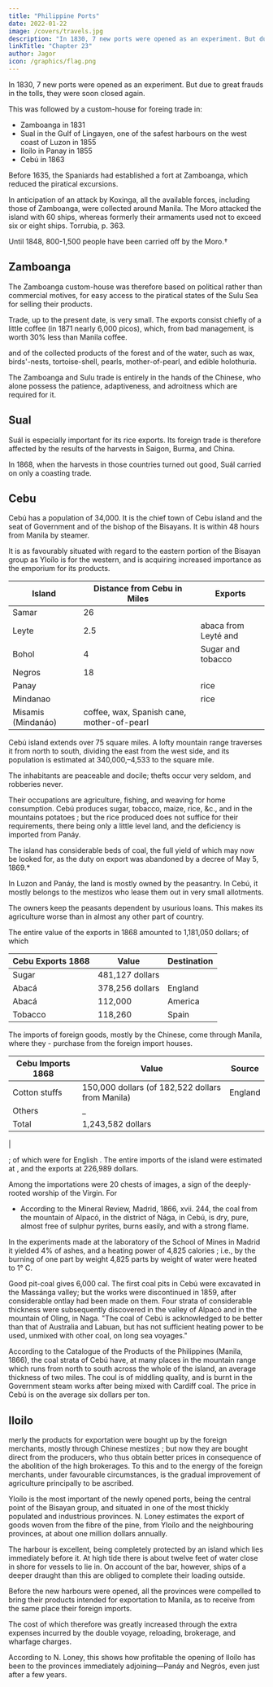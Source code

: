```yaml
---
title: "Philippine Ports"
date: 2022-01-22
image: /covers/travels.jpg
description: "In 1830, 7 new ports were opened as an experiment. But due to great frauds in the tolls, they were soon closed again."
linkTitle: "Chapter 23"
author: Jagor
icon: /graphics/flag.png
---
```



<!-- THE NEW PORTS OF CUSTOMS.-PIT-COAL IN CEBÚ.-Yloilo.-INDUCEMENTS TO THE

CULTIVATION OF SUGAR. -->

In 1830, 7 new ports were opened as an experiment. But due to great frauds in the tolls, they were soon closed again. 

This was followed by a custom-house for foreing trade in:

- Zamboanga in 1831
- Sual in the Gulf of Lingayen, one of the safest harbours on the west coast of Luzon in 1855
- Iloílo in Panay in 1855
- Cebú in 1863

Before 1635, the Spaniards had established a fort at Zamboanga, which reduced the piratical excursions. 

In anticipation of an attack by Koxinga, all the available forces, including those of Zamboanga, were collected around Manila. The Moro attacked the island with 60 ships, whereas formerly their armaments used not to exceed six or eight ships. Torrubia, p. 363.

Until 1848, 800-1,500 people have been carried off by the Moro.† 
<!-- † Hakl. Morga, Append. 360. -->

## Zamboanga

The Zamboanga custom-house was therefore based on political rather than commercial motives, for easy access to the piratical states of the Sulu Sea for selling their products. 

Trade, up to the present date, is very small. The exports consist chiefly of a little coffee (in 1871 nearly 6,000 picos), which, from bad management, is worth 30% less than Manila coffee. 

and of the collected products of the forest and of the water, such as wax, birds'-nests, tortoise-shell, pearls, mother-of-pearl, and edible holothuria. 

The Zamboanga and Sulu trade is entirely in the hands of the Chinese, who alone possess the patience, adaptiveness, and adroitness which are required for it.

## Sual

Suál is especially important for its rice exports. Its foreign trade is therefore affected by the results of the harvests in Saigon, Burma, and China. 

In 1868, when the harvests in those countries turned out good, Suál carried on only a coasting trade.


## Cebu

Cebú has a population of 34,000. It is the chief town of Cebu island and the seat of Government and of the bishop of the Bisayans. It is within 48 hours from Manila by steamer. 

It is as favourably situated with regard to the eastern portion of the Bisayan group as Yloílo is for the western, and is acquiring increased importance as the emporium for its products. 


Island | Distance from Cebu in Miles | Exports
--- | --- | --- 
Samar | 26 |
Leyte | 2.5 | abaca from Leyté and 
Bohol | 4 | Sugar and tobacco
Negros | 18 |
Panay | | rice
Mindanao | | rice 
Misamis (Mindanáo) | coffee, wax, Spanish cane, mother-of-pearl


Cebú island extends over 75 square miles. A lofty mountain range traverses it from north to south, dividing the east from the west side, and its population is estimated at 340,000,–4,533 to the square mile. 

The inhabitants are peaceable and docile; thefts occur very seldom, and robberies never. 

Their occupations are agriculture, fishing, and weaving for home consumption. Cebú produces sugar, tobacco, maize, rice, &c., and in the mountains potatoes ; but the rice produced does not suffice for their requirements, there being only a little level land, and the deficiency is imported from Panáy.

The island has considerable beds of coal, the full yield of which may now be looked for, as the duty on export was abandoned by a decree of May 5, 1869.* 

In Luzon and Panáy, the land is mostly owned by the peasantry. In Cebú, it mostly belongs to the mestizos who lease them out in very small allotments. 

The owners keep the peasants dependent by usurious loans. This makes its agriculture worse than in almost any other part of country. 

The entire value of the exports in 1868 amounted to 1,181,050 dollars; of which 

Cebu Exports 1868 | Value | Destination
--- | --- | ---
Sugar | 481,127 dollars |
Abacá | 378,256 dollars | England
Abacá | 112,000 | America
Tobacco | 118,260 | Spain

The imports of foreign goods, mostly by the Chinese, come through Manila, where they - purchase from the foreign import houses. 


Cebu Imports 1868 | Value | Source
--- | --- | ---
Cotton stuffs | 150,000 dollars (of 182,522 dollars from Manila) | England
Others | _ | 
Total | 1,243,582 dollars

 | 

; of which  were for English . The entire imports of the island were estimated at , and the exports at 226,989 dollars. 

Among the importations were 20 chests of images, a sign of the deeply-rooted worship of the Virgin. For

* According to the Mineral Review, Madrid, 1866, xvii. 244, the coal from the mountain of Alpacó, in the district of Nága, in Cebú, is dry, pure, almost free of sulphur pyrites, burns easily, and with a strong flame. 

In the experiments made at the laboratory of the School of Mines in Madrid it yielded 4% of ashes, and a heating power of 4,825 calories ; i.e., by the burning of one part by weight 4,825 parts by weight of water were heated to 1° C. 

Good pit-coal gives 6,000 cal. The first coal pits in Cebú were excavated in the Massánga valley; but the works were discontinued in 1859, after considerable ontlay had been made on them. Four strata of considerable thickness were subsequently discovered in the valley of Alpacó and in the mountain of Oling, in Naga. "The coal of Cebú is acknowledged to be better than that of Australia and Labuan, but has not sufficient heating power to be used, unmixed with other coal, on long sea voyages."


According to the Catalogue of the Products of the Philippines (Manila, 1866), the coal strata of Cebú have, at many places in the mountain range which runs from north to south across the whole of the island, an average thickness of two miles. The coul is of middling quality, and is burnt in the Government steam works after being mixed with Cardiff coal. The price in Cebú is on the average six dollars per ton.

<!-- † English Consular Report, 217. -->

## Iloilo 

merly the products for exportation were bought up by the foreign merchants, mostly through Chinese mestizes ; but now they are bought direct from the producers, who thus obtain better prices in consequence of the abolition of the high brokerages. To this and to the energy of the foreign merchants, under favourable circumstances, is the gradual improvement of agriculture principally to be ascribed.

Yloílo is the most important of the newly opened ports, being the central point of the Bisayan group, and situated in one of the most thickly populated and industrious provinces. N. Loney estimates the export of goods woven from the fibre of the pine, from Yloílo and the neighbouring provinces, at about one million dollars annually.

The harbour is excellent, being completely protected by an island which lies immediately before it. At high tide there is about twelve feet of water close in shore for vessels to lie in. On account of the bar, however, ships of a deeper draught than this are obliged to complete their loading outside.

Before the new harbours were opened, all the provinces were compelled to bring their products intended for exportation to Manila, as to receive from the same place their foreign imports. 

The cost of which therefore was greatly increased through the extra expenses incurred by the double voyage, reloading, brokerage, and wharfage charges. 

According to N. Loney, this shows how profitable the opening of Iloílo has been to the provinces immediately adjoining—Panáy and Negrós, even just after a few years.

